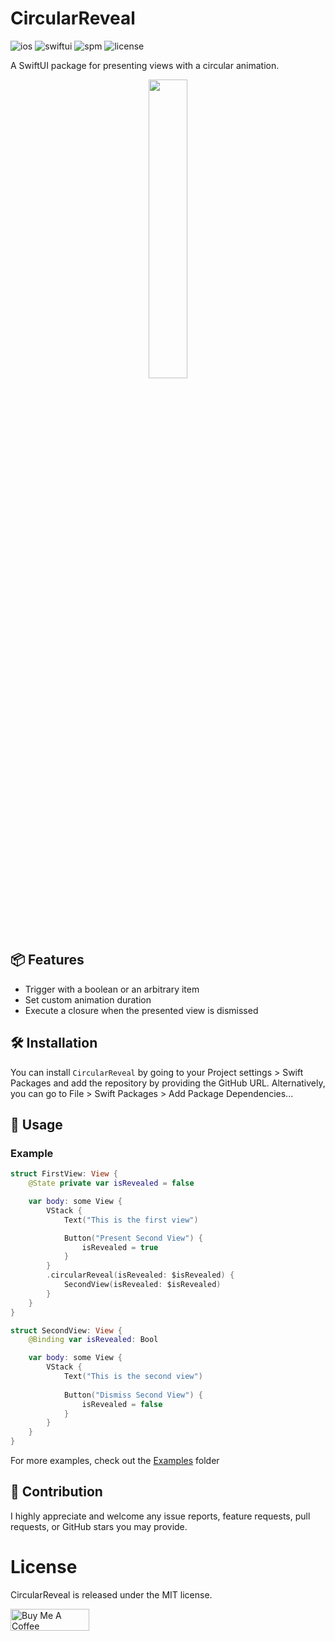 
# CircularReveal
![ios](https://img.shields.io/badge/Supported_Platforms-iOS_16+-lightgray?style=for-the-badge&logo=apple)
![swiftui](https://img.shields.io/badge/MADE_WITH-SWIFTUI-0097FE?style=for-the-badge)
![spm](https://img.shields.io/badge/SwiftPM-compatible-brightgreen?style=for-the-badge&logo=swift)
![license](https://img.shields.io/github/license/terlan98/CircularSlider?style=for-the-badge)

A SwiftUI package for presenting views with a circular animation.

<p align="center">
<img width=35% src="https://github.com/terlan98/CircularReveal/assets/22798314/90c26fe1-37b2-4555-b66c-8689112ddac1">
</p>

## 📦 Features
- Trigger with a boolean or an arbitrary item
- Set custom animation duration
- Execute a closure when the presented view is dismissed

## 🛠 Installation
You can install `CircularReveal` by going to your Project settings > Swift Packages and add the repository by providing the GitHub URL. Alternatively, you can go to File > Swift Packages > Add Package Dependencies...

## 🚀 Usage
### Example

```swift
struct FirstView: View {
    @State private var isRevealed = false

    var body: some View {
        VStack {
            Text("This is the first view")

            Button("Present Second View") {
                isRevealed = true
            }
        }
        .circularReveal(isRevealed: $isRevealed) {
            SecondView(isRevealed: $isRevealed)
        }
    }
}
```

```swift
struct SecondView: View {
    @Binding var isRevealed: Bool

    var body: some View {
        VStack {
            Text("This is the second view")
  
            Button("Dismiss Second View") {
                isRevealed = false
            }
        }
    }
}
```

For more examples, check out the [Examples](https://github.com/terlan98/CircularReveal/tree/main/Sources/Examples) folder

## 🤝 Contribution
I highly appreciate and welcome any issue reports, feature requests, pull requests, or GitHub stars you may provide.

# License
CircularReveal is released under the MIT license. 

<a href="https://www.buymeacoffee.com/terlan98" target="_blank"><img src="https://cdn.buymeacoffee.com/buttons/v2/default-yellow.png" alt="Buy Me A Coffee" style="height: 2.5em !important;width: 9em !important;" ></a>


